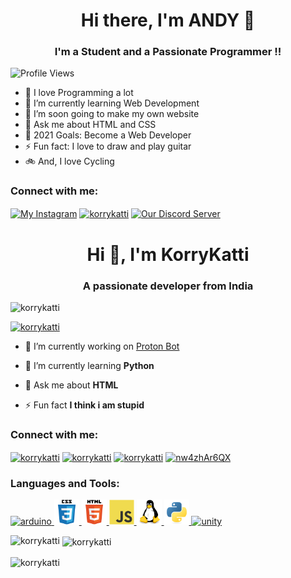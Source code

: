 <h1 align="center"> Hi there, I'm ANDY 👋 </h1>

<h3 align="center"> I'm a Student and a Passionate Programmer !! </h3> 

<p align="left"> <img src="https://komarev.com/ghpvc/?username=ANDyy09&label=Profile%20views&color=0e75b6&style=flat" alt="Profile Views" /> </p>

- 👀 I love Programming a lot
- 🌱 I’m currently learning Web Development
- 💞️ I’m soon going to make my own website
- 💬 Ask me about HTML and CSS
- 🥅 2021 Goals: Become a Web Developer
- ⚡ Fun fact: I love to draw and play guitar
- 🚲 And, I love Cycling

<h3 align="left">Connect with me:</h3>
<p align="left">
<a href="https://instagram.com/__shiv_rajj__" target="blank"><img align="center" src="https://raw.githubusercontent.com/rahuldkjain/github-profile-readme-generator/master/src/images/icons/Social/instagram.svg" alt="My Instagram" height="30" width="40" /></a>
<a href="https://twitter.com/dnshivraj_" target="blank"><img align="center" src="https://raw.githubusercontent.com/rahuldkjain/github-profile-readme-generator/master/src/images/icons/Social/twitter.svg" alt="korrykatti" height="30" width="40" /></a>
<a href="https://dsc.lol/nchill" target="blank"><img align="center" src="https://raw.githubusercontent.com/rahuldkjain/github-profile-readme-generator/master/src/images/icons/Social/discord.svg" alt="Our Discord Server" height="35" width="50" /></a>
</p>






<h1 align="center">Hi 👋, I'm KorryKatti</h1>
<h3 align="center">A passionate developer from India</h3>

<p align="left"> <img src="https://komarev.com/ghpvc/?username=korrykatti&label=Profile%20views&color=0e75b6&style=flat" alt="korrykatti" /> </p>

<p align="left"> <a href="https://github.com/ryo-ma/github-profile-trophy"><img src="https://github-profile-trophy.vercel.app/?username=korrykatti" alt="korrykatti" /></a> </p>

- 🔭 I’m currently working on [Proton Bot](https://discord.com/oauth2/authorize?client_id=765119548466135060&permissions=8&scope=bot)

- 🌱 I’m currently learning **Python**

- 💬 Ask me about **HTML**

- ⚡ Fun fact **I think i am stupid**

<h3 align="left">Connect with me:</h3>
<p align="left">
<a href="https://twitter.com/korrykatti" target="blank"><img align="center" src="https://raw.githubusercontent.com/rahuldkjain/github-profile-readme-generator/master/src/images/icons/Social/twitter.svg" alt="korrykatti" height="30" width="40" /></a>
<a href="https://instagram.com/korrykatti" target="blank"><img align="center" src="https://raw.githubusercontent.com/rahuldkjain/github-profile-readme-generator/master/src/images/icons/Social/instagram.svg" alt="korrykatti" height="30" width="40" /></a>
<a href="https://www.youtube.com/c/combatabhinav" target="blank"><img align="center" src="https://raw.githubusercontent.com/rahuldkjain/github-profile-readme-generator/master/src/images/icons/Social/youtube.svg" alt="korrykatti" height="30" width="40" /></a>
<a href="https://dsc.lol/nchill" target="blank"><img align="center" src="https://raw.githubusercontent.com/rahuldkjain/github-profile-readme-generator/master/src/images/icons/Social/discord.svg" alt="nw4zhAr6QX" height="30" width="40" /></a>
</p>

<h3 align="left">Languages and Tools:</h3>
<p align="left"> <a href="https://www.arduino.cc/" target="_blank"> <img src="https://cdn.worldvectorlogo.com/logos/arduino-1.svg" alt="arduino" width="40" height="40"/> </a> <a href="https://www.w3schools.com/css/" target="_blank"> <img src="https://raw.githubusercontent.com/devicons/devicon/master/icons/css3/css3-original-wordmark.svg" alt="css3" width="40" height="40"/> </a> <a href="https://www.w3.org/html/" target="_blank"> <img src="https://raw.githubusercontent.com/devicons/devicon/master/icons/html5/html5-original-wordmark.svg" alt="html5" width="40" height="40"/> </a> <a href="https://developer.mozilla.org/en-US/docs/Web/JavaScript" target="_blank"> <img src="https://raw.githubusercontent.com/devicons/devicon/master/icons/javascript/javascript-original.svg" alt="javascript" width="40" height="40"/> </a> <a href="https://www.linux.org/" target="_blank"> <img src="https://raw.githubusercontent.com/devicons/devicon/master/icons/linux/linux-original.svg" alt="linux" width="40" height="40"/> </a> <a href="https://www.python.org" target="_blank"> <img src="https://raw.githubusercontent.com/devicons/devicon/master/icons/python/python-original.svg" alt="python" width="40" height="40"/> </a> <a href="https://unity.com/" target="_blank"> <img src="https://www.vectorlogo.zone/logos/unity3d/unity3d-icon.svg" alt="unity" width="40" height="40"/> </a> </p>

<p><img align="left" src="https://github-readme-stats.vercel.app/api/top-langs?username=korrykatti&show_icons=true&locale=en&layout=compact" alt="korrykatti" /></p>

<p>&nbsp;<img align="center" src="https://github-readme-stats.vercel.app/api?username=korrykatti&show_icons=true&locale=en" alt="korrykatti" /></p>

<p><img align="center" src="https://github-readme-streak-stats.herokuapp.com/?user=korrykatti&" alt="korrykatti" /></p>
